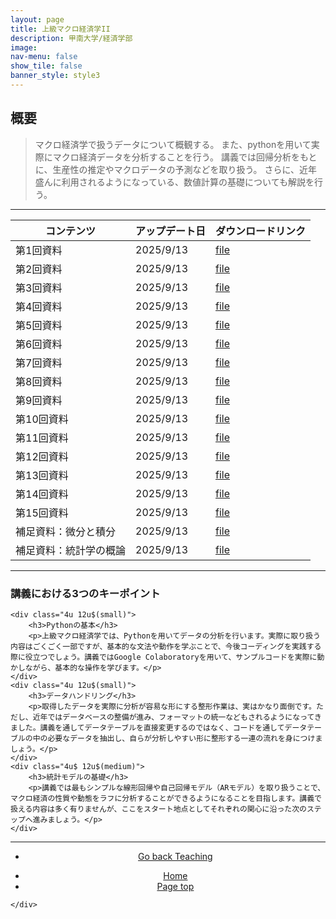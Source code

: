 ```yaml
---
layout: page
title: 上級マクロ経済学II
description: 甲南大学/経済学部
image: 
nav-menu: false
show_tile: false
banner_style: style3
---
```


<!-- Main -->
<div id="main" class="alt">

<!-- One -->
<section id="one">
	<div class="inner">

<!-- Content -->
<h2>概要</h2>
<blockquote>
マクロ経済学で扱うデータについて概観する。
また、pythonを用いて実際にマクロ経済データを分析することを行う。
講義では回帰分析をもとに、生産性の推定やマクロデータの予測などを取り扱う。
さらに、近年盛んに利用されるようになっている、数値計算の基礎についても解説を行う。
</blockquote>

<hr class="major" />

<div class="table-wrapper">
	<table>
		<thead>
			<tr>
				<th>コンテンツ</th>
				<th>アップデート日</th>
				<th>ダウンロードリンク</th>
			</tr>
		</thead>
		<tbody>
			<tr>
				<td>第1回資料</td>
				<td>2025/9/13</td>
				<td><a href="{{ site.baseurl }}/assets/pdf/teaching/advanced_macroeconomicsII/main1.html" class="button icon fa-file-o">file</a></td>
			</tr>
			<tr>
				<td>第2回資料</td>
				<td>2025/9/13</td>
				<td><a href="{{ site.baseurl }}/assets/pdf/teaching/advanced_macroeconomicsII/main2.html" class="button icon fa-file-o">file</a></td>
			</tr>
			<tr>
				<td>第3回資料</td>
				<td>2025/9/13</td>
				<td><a href="{{ site.baseurl }}/assets/pdf/teaching/advanced_macroeconomicsII/main3.html" class="button icon fa-file-o">file</a></td>
			</tr>
			<tr>
				<td>第4回資料</td>
				<td>2025/9/13</td>
				<td><a href="{{ site.baseurl }}/assets/pdf/teaching/advanced_macroeconomicsII/main4.html" class="button icon fa-file-o">file</a></td>
			</tr>
			<tr>
				<td>第5回資料</td>
				<td>2025/9/13</td>
				<td><a href="{{ site.baseurl }}/assets/pdf/teaching/advanced_macroeconomicsII/main5.html" class="button icon fa-file-o">file</a></td>
			</tr>
			<tr>
				<td>第6回資料</td>
				<td>2025/9/13</td>
				<td><a href="{{ site.baseurl }}/assets/pdf/teaching/advanced_macroeconomicsII/main6.html" class="button icon fa-file-o">file</a></td>
			</tr>
			<tr>
				<td>第7回資料</td>
				<td>2025/9/13</td>
				<td><a href="{{ site.baseurl }}/assets/pdf/teaching/advanced_macroeconomicsII/main7.html" class="button icon fa-file-o">file</a></td>
			</tr>
			<tr>
				<td>第8回資料</td>
				<td>2025/9/13</td>
				<td><a href="{{ site.baseurl }}/assets/pdf/teaching/advanced_macroeconomicsII/main8.html" class="button icon fa-file-o">file</a></td>
			</tr>
			<tr>
				<td>第9回資料</td>
				<td>2025/9/13</td>
				<td><a href="{{ site.baseurl }}/assets/pdf/teaching/advanced_macroeconomicsII/main9.html" class="button icon fa-file-o">file</a></td>
			</tr>
			<tr>
				<td>第10回資料</td>
				<td>2025/9/13</td>
				<td><a href="{{ site.baseurl }}/assets/pdf/teaching/advanced_macroeconomicsII/main10.html" class="button icon fa-file-o">file</a></td>
			</tr>
			<tr>
				<td>第11回資料</td>
				<td>2025/9/13</td>
				<td><a href="{{ site.baseurl }}/assets/pdf/teaching/advanced_macroeconomicsII/main11.html" class="button icon fa-file-o">file</a></td>
			</tr>
			<tr>
				<td>第12回資料</td>
				<td>2025/9/13</td>
				<td><a href="{{ site.baseurl }}/assets/pdf/teaching/advanced_macroeconomicsII/main12.html" class="button icon fa-file-o">file</a></td>
			</tr>
			<tr>
				<td>第13回資料</td>
				<td>2025/9/13</td>
				<td><a href="{{ site.baseurl }}/assets/pdf/teaching/advanced_macroeconomicsII/main13.html" class="button icon fa-file-o">file</a></td>
			</tr>
			<tr>
				<td>第14回資料</td>
				<td>2025/9/13</td>
				<td><a href="{{ site.baseurl }}/assets/pdf/teaching/advanced_macroeconomicsII/main14.html" class="button icon fa-file-o">file</a></td>
			</tr>
			<tr>
				<td>第15回資料</td>
				<td>2025/9/13</td>
				<td><a href="{{ site.baseurl }}/assets/pdf/teaching/advanced_macroeconomicsII/main15.html" class="button icon fa-file-o">file</a></td>
			</tr>
			<tr>
				<td>補足資料：微分と積分</td>
				<td>2025/9/13</td>
				<td><a href="{{ site.baseurl }}/assets/pdf/teaching/advanced_macroeconomicsII/main_math.html" class="button icon fa-file-o">file</a></td>
			</tr>
			<tr>
				<td>補足資料：統計学の概論</td>
				<td>2025/9/13</td>
				<td><a href="{{ site.baseurl }}/assets/pdf/teaching/advanced_macroeconomicsII/main_statistics.html" class="button icon fa-file-o">file</a></td>
			</tr>
		</tbody>
	</table>
</div>

<hr class="major" />

<div class="row">
	<div class="12u$ 12u$(small)">
		<h3>講義における3つのキーポイント</h3>
	</div>
	
	<div class="4u 12u$(small)">
		<h3>Pythonの基本</h3>
		<p>上級マクロ経済学では、Pythonを用いてデータの分析を行います。実際に取り扱う内容はごくごく一部ですが、基本的な文法や動作を学ぶことで、今後コーディングを実践する際に役立つでしょう。講義ではGoogle Colaboratoryを用いて、サンプルコードを実際に動かしながら、基本的な操作を学びます。</p>
	</div>
	<div class="4u 12u$(small)">
		<h3>データハンドリング</h3>
		<p>取得したデータを実際に分析が容易な形にする整形作業は、実はかなり面倒です。ただし、近年ではデータベースの整備が進み、フォーマットの統一などもされるようになってきました。講義を通してデータテーブルを直接変更するのではなく、コードを通してデータテーブルの中の必要なデータを抽出し、自らが分析しやすい形に整形する一連の流れを身につけましょう。</p>
	</div>
	<div class="4u$ 12u$(medium)">
		<h3>統計モデルの基礎</h3>
		<p>講義では最もシンプルな線形回帰や自己回帰モデル（ARモデル）を取り扱うことで、マクロ経済の性質や動態をラフに分析することができるようになることを目指します。講義で扱える内容は多く有りませんが、ここをスタート地点としてそれぞれの関心に沿った次のステップへ進みましょう。</p>
	</div>
</div>

<hr class="major" />

<section>
  <div class="inner" align="center">
	<ul class="actions">
	  <li><a href="{{ site.baseurl }}/03-teaching.html" class="button">Go back Teaching</a></li>
	</ul>
  </div>
</section>

<section>
  <div class="inner" align="center">
	<ul class="actions">
	  <li><a href="index.html" class="button">Home</a></li>
	  <li><a href="#banner" class="button special scroll">Page top</a></li>
	</ul>
  </div>
</section>

<!--End Contents-->
	</div>
</section>

</div>
